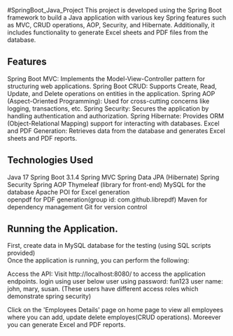 #SpringBoot_Java_Project
This project is developed using the Spring Boot framework to build a Java application with various key Spring features such as MVC, CRUD operations, AOP, Security, and Hibernate. Additionally, it includes functionality to generate Excel sheets and PDF files from the database.

 
## Features
Spring Boot MVC: Implements the Model-View-Controller pattern for structuring web applications.
Spring Boot CRUD: Supports Create, Read, Update, and Delete operations on entities in the application.
Spring AOP (Aspect-Oriented Programming): Used for cross-cutting concerns like logging, transactions, etc.
Spring Security: Secures the application by handling authentication and authorization.
Spring Hibernate: Provides ORM (Object-Relational Mapping) support for interacting with databases.
Excel and PDF Generation: Retrieves data from the database and generates Excel sheets and PDF reports.

## Technologies Used
Java 17
Spring Boot 3.1.4
Spring MVC
Spring Data JPA (Hibernate)
Spring Security
Spring AOP
Thymeleaf (library for front-end)
MySQL for the database
Apache POI for Excel generation  
openpdf for PDF generation(group id: com.github.librepdf) 
Maven for dependency management
Git for version control  
  
## Running the Application. 

First, create data in MySQL database for the testing (using SQL scripts provided)  
Once the application is running, you can perform the following:

Access the API:
Visit http://localhost:8080/ to access the application endpoints.
login using user below user using password: fun123 
    user name: john, mary, susan. (These users have different access roles which demonstrate spring security) 

Click on the 'Employees Details' page on home page to view all employees where you can add, update delete employes(CRUD operations). 
Moreever you can generate Excel and PDF reports.    
   
    
